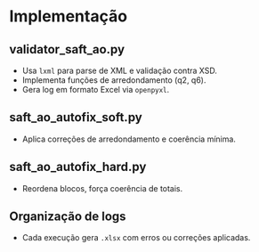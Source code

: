 # Implementação

## validator_saft_ao.py
- Usa `lxml` para parse de XML e validação contra XSD.
- Implementa funções de arredondamento (q2, q6).
- Gera log em formato Excel via `openpyxl`.

## saft_ao_autofix_soft.py
- Aplica correções de arredondamento e coerência mínima.

## saft_ao_autofix_hard.py
- Reordena blocos, força coerência de totais.

## Organização de logs
- Cada execução gera `.xlsx` com erros ou correções aplicadas.
